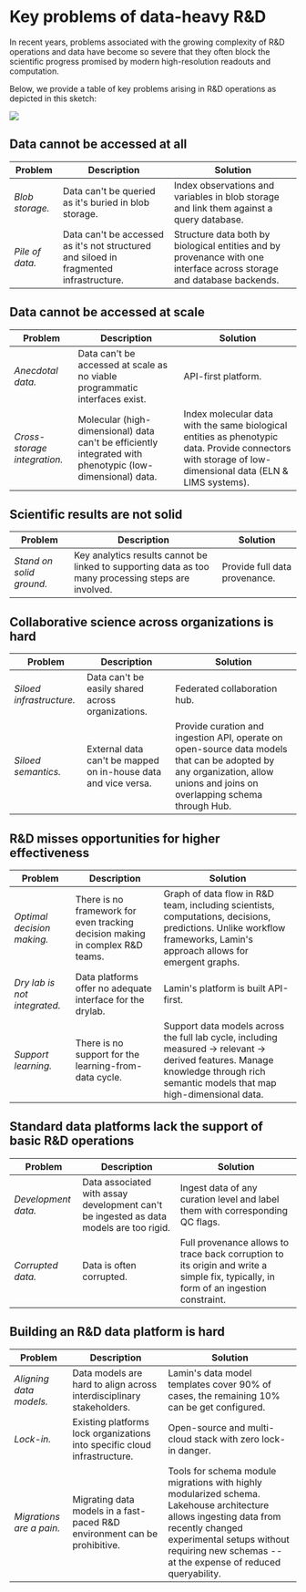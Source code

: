 # Key problems of data-heavy R&D

In recent years, problems associated with the growing complexity of R&D operations and data have become so severe that they often block the scientific progress promised by modern high-resolution readouts and computation.

Below, we provide a table of key problems arising in R&D operations as depicted in this sketch:

![](https://lamin-site-assets.s3.amazonaws.com/s2B8MCb8xraVXUFOT682L-1.svg)


## Data cannot be accessed at all

<!-- prettier-ignore -->
Problem | Description | Solution
--- | --- | ---
_Blob storage._ | Data can't be queried as it's buried in blob storage. | Index observations and variables in blob storage and link them against a query database.
_Pile of data._ | Data can't be accessed as it's not structured and siloed in fragmented infrastructure. | Structure data both by biological entities and by provenance with one interface across storage and database backends.

## Data cannot be accessed at scale

<!-- prettier-ignore -->
Problem | Description | Solution
--- | --- | ---
_Anecdotal data._ | Data can't be accessed at scale as no viable programmatic interfaces exist. | API-first platform.
_Cross-storage integration._ | Molecular (high-dimensional) data can't be efficiently integrated with phenotypic (low-dimensional) data. | Index molecular data with the same biological entities as phenotypic data. Provide connectors with storage of low-dimensional data (ELN & LIMS systems).

## Scientific results are not solid

<!-- prettier-ignore -->
Problem | Description | Solution
--- | --- | ---
_Stand on solid ground._ | Key analytics results cannot be linked to supporting data as too many processing steps are involved. | Provide full data provenance.

## Collaborative science across organizations is hard

<!-- prettier-ignore -->
Problem | Description | Solution
--- | --- | ---
_Siloed infrastructure._ | Data can't be easily shared across organizations. | Federated collaboration hub.
_Siloed semantics._ | External data can't be mapped on in-house data and vice versa. | Provide curation and ingestion API, operate on open-source data models that can be adopted by any organization, allow unions and joins on overlapping schema through Hub.

## R&D misses opportunities for higher effectiveness

<!-- prettier-ignore -->
Problem | Description | Solution
--- | --- | ---
_Optimal decision making._ | There is no framework for even tracking decision making in complex R&D teams. | Graph of data flow in R&D team, including scientists, computations, decisions, predictions. Unlike workflow frameworks, Lamin's approach allows for emergent graphs.
_Dry lab is not integrated._ | Data platforms offer no adequate interface for the drylab. | Lamin's platform is built API-first.
_Support learning._ | There is no support for the learning-from-data cycle. | Support data models across the full lab cycle, including measured → relevant → derived features. Manage knowledge through rich semantic models that map high-dimensional data.

## Standard data platforms lack the support of basic R&D operations

<!-- prettier-ignore -->
Problem | Description | Solution
--- | --- | ---
_Development data._ | Data associated with assay development can't be ingested as data models are too rigid. | Ingest data of any curation level and label them with corresponding QC flags.
_Corrupted data._ | Data is often corrupted. | Full provenance allows to trace back corruption to its origin and write a simple fix, typically, in form of an ingestion constraint.

## Building an R&D data platform is hard

<!-- prettier-ignore -->
Problem | Description | Solution
--- | --- | ---
_Aligning data models._ | Data models are hard to align across interdisciplinary stakeholders. | Lamin's data model templates cover 90% of cases, the remaining 10% can be get configured.
_Lock-in._ | Existing platforms lock organizations into specific cloud infrastructure. | Open-source and multi-cloud stack with zero lock-in danger.
_Migrations are a pain._ | Migrating data models in a fast-paced R&D environment can be prohibitive. | Tools for schema module migrations with highly modularized schema. Lakehouse architecture allows ingesting data from recently changed experimental setups without requiring new schemas -- at the expense of reduced queryability.
